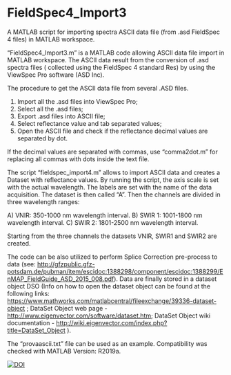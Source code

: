 # FieldSpec4_Import3
A MATLAB script for importing spectra ASCII data file (from .asd FieldSpec 4 files) in MATLAB workspace.

“FieldSpec4_Import3.m” is a MATLAB code allowing ASCII data file import in MATLAB workspace. The ASCII data result from the conversion of .asd spectra files ( collected using the FieldSpec 4 standard Res) by using the ViewSpec Pro software (ASD Inc).

The procedure to get the ASCII data file from several .ASD files.

  1. Import all the .asd files into ViewSpec Pro;
  2. Select all the .asd files;
  3. Export .asd files into ASCII file;
  4. Select reflectance value and tab separated values;
  5. Open the ASCII file and check if the reflectance decimal values are separated by dot.
  
If the decimal values are separated with commas, use “comma2dot.m” for replacing all commas with dots inside the text file.

The script “fieldspec_import4.m” allows to import ASCII data and creates a Dataset with reflectance values. By running the script, the axis scale is set with the actual wavelength. The labels are set with the name of the data acquisition. The dataset is then called “A”. Then the channels are divided in three wavelength ranges:

  A) VNIR: 350-1000 nm wavelength interval.
  B) SWIR 1:  1001-1800 nm wavelength interval.
  C) SWIR 2: 1801-2500 nm wavelength interval.
  
Starting from the three channels the datasets VNIR, SWIR1 and SWIR2 are created.

The code can be also utilized to perform Splice Correction pre-process to data (see: http://gfzpublic.gfz-potsdam.de/pubman/item/escidoc:1388298/component/escidoc:1388299/EnMAP_FieldGuide_ASD_2015_008.pdf). Data are finally stored in a dataset object DSO (Info on how to open the dataset object can be found at the following links: https://www.mathworks.com/matlabcentral/fileexchange/39336-dataset-object ; DataSet Object web page - http://www.eigenvector.com/software/dataset.htm; DataSet Object wiki documentation - http://wiki.eigenvector.com/index.php?title=DataSet_Object ).

The “provaascii.txt” file can be used as an example.
Compatibility was checked with MATLAB Version: R2019a.

[![DOI](https://zenodo.org/badge/259972948.svg)](https://zenodo.org/badge/latestdoi/259972948)
